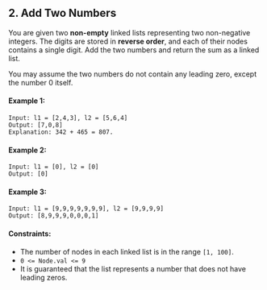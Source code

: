 ## 2. Add Two Numbers
You are given two __non-empty__ linked lists representing two non-negative integers. The digits are stored in __reverse order__, and each of their nodes contains a single digit. Add the two numbers and return the sum as a linked list.

You may assume the two numbers do not contain any leading zero, except the number 0 itself.

#### Example 1:
```
Input: l1 = [2,4,3], l2 = [5,6,4]
Output: [7,0,8]
Explanation: 342 + 465 = 807.
```
#### Example 2:
```
Input: l1 = [0], l2 = [0]
Output: [0]
```
#### Example 3:
```
Input: l1 = [9,9,9,9,9,9,9], l2 = [9,9,9,9]
Output: [8,9,9,9,0,0,0,1]
```
#### Constraints:
- The number of nodes in each linked list is in the range `[1, 100]`.
- `0 <= Node.val <= 9`
- It is guaranteed that the list represents a number that does not have leading zeros.
